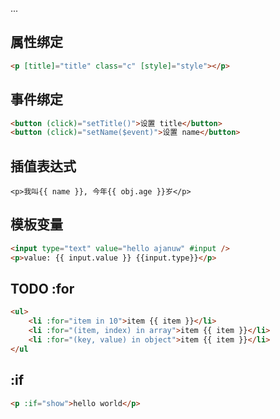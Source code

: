 ...


## 属性绑定
```html
<p [title]="title" class="c" [style]="style"></p>
```

## 事件绑定
```html
<button (click)="setTitle()">设置 title</button>
<button (click)="setName($event)">设置 name</button>
```

## 插值表达式
```
<p>我叫{{ name }}, 今年{{ obj.age }}岁</p>
```

## 模板变量
```html
<input type="text" value="hello ajanuw" #input />
<p>value: {{ input.value }} {{input.type}}</p>
```

## TODO :for
```html
<ul>
    <li :for="item in 10">item {{ item }}</li>
    <li :for="(item, index) in array">item {{ item }}</li>
    <li :for="(key, value) in object">item {{ item }}</li>
</ul
```

## :if
```html
<p :if="show">hello world</p>
```